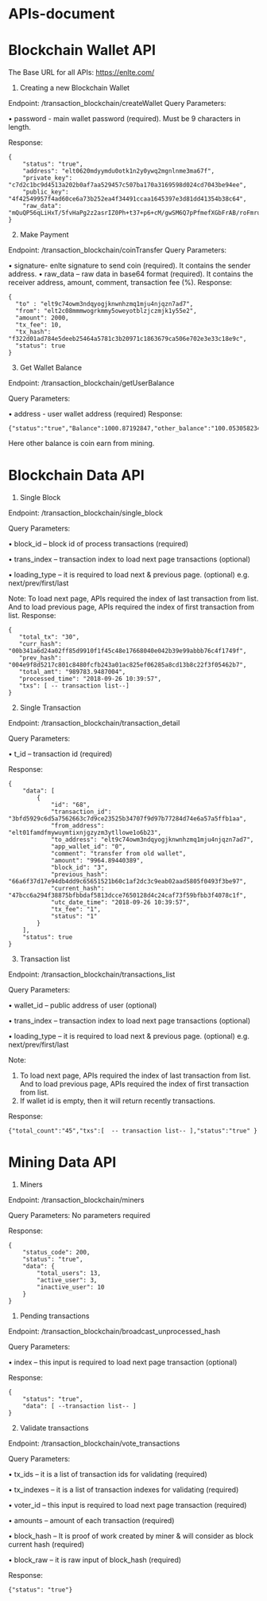 # APIs-document
        
# Blockchain Wallet API

The Base URL for all APIs: https://enlte.com/

1.	Creating a new Blockchain Wallet

Endpoint: /transaction_blockchain/createWallet
Query Parameters:

•	password - main wallet password (required). Must be 9 characters in length.

Response: 
```
{
    "status": "true",
    "address": "elt0620mdyymdu0otk1n2y0ywq2mgnlnme3ma67f",
    "private_key": "c7d2c1bc9d4513a202b0af7aa529457c507ba170a3169598d024cd7043be94ee",
    "public_key": "4f42549957f4ad60ce6a73b252ea4f34491ccaa1645397e3d81dd41354b38c64",
    "raw_data": "mQuQP56qLiHxT/5fvHaPg2z2asrIZ0Ph+t37+p6+cM/gwSM6Q7pPfmefXGbFrAB/roFmruP3KOIiD7seTtN3JWNkzUI9vYU+wvQKytPDoLw+TU69PjNELQqi+jwyJu6/.6ea10e70576d79b93e0cb8f09f99b3f7139e84e2caf477b3fae3e49038f798a4"
}
```

2.	Make Payment

Endpoint: /transaction_blockchain/coinTransfer
Query Parameters:

•	signature- enlte signature to send coin (required). It contains the sender address.
•	raw_data – raw data in base64 format  (required). It contains the receiver address, amount, comment, transaction fee (%).
Response:
```
{
  "to" : "elt9c74owm3ndqyogjknwnhzmq1mju4njqzn7ad7",
  "from": "elt2c08mmmwogrkmmy5oweyotblzjczmjk1y55e2",
  "amount": 2000,
  "tx_fee": 10,
  "tx_hash": "f322d01ad784e5deeb25464a5781c3b20971c1863679ca506e702e3e33c18e9c",
  "status": true
}
```

3.	Get Wallet Balance

Endpoint: /transaction_blockchain/getUserBalance

Query Parameters:

•	address - user wallet address (required)
Response:
```
{"status":"true","Balance":1000.87192847,"other_balance":"100.05305823433"}
```

Here other balance is coin earn from mining.

# Blockchain Data API

1.	Single Block

Endpoint: /transaction_blockchain/single_block

Query Parameters:

•	block_id – block id of process transactions (required)

•	trans_index – transaction index to load next page transactions (optional)

•	loading_type – it is required to load next & previous page. (optional) e.g. next/prev/first/last

Note: To load next page, APIs required the index of last transaction from list. And to load previous page, APIs required the index of first transaction from list.
Response: 

 ```
 {
    "total_tx": "30",
    "curr_hash": "00b341a6d24a02ff85d9910f1f45c48e17668040e042b39e99abbb76c4f1749f",
    "prev_hash": "004e9f8d5217c801c8480fcfb243a01ac825ef06285a8cd13b8c22f3f05462b7",
    "total_amt": "989783.9487004",
    "processed_time": "2018-09-26 10:39:57",
    "txs": [ -- transaction list--]
}
```


2.	Single Transaction


Endpoint: /transaction_blockchain/transaction_detail 

Query Parameters:

•	t_id – transaction id (required)

Response:
```
{
    "data": [
        {
            "id": "68",
            "transaction_id": "3bfd5929c6d5a7562663c7d9ce23525b34707f9d97b77284d74e6a57a5ffb1aa",
            "from_address": "elt01famdfmywuymtixnjgzyzm3ytllowe1o6b23",
            "to_address": "elt9c74owm3ndqyogjknwnhzmq1mju4njqzn7ad7",
            "app_wallet_id": "0",
            "comment": "transfer from old wallet",
            "amount": "9964.89440389",
            "block_id": "3",
            "previous_hash": "66a6f37d17e94db4dd9c65651521b60c1af2dc3c9eab02aad5805f0493f3be97",
            "current_hash": "47bcc6a294f38875bfbbdaf5813dcce7650128d4c24caf73f59bfbb3f4078c1f",
            "utc_date_time": "2018-09-26 10:39:57",
            "tx_fee": "1",
            "status": "1"
        }
    ],
    "status": true
}
```

3.	Transaction list

Endpoint: /transaction_blockchain/transactions_list 

Query Parameters:

•	wallet_id – public address of user (optional)

•	trans_index – transaction index to load next page transactions (optional)

•	loading_type – it is required to load next & previous page. (optional) e.g. next/prev/first/last


Note: 
1.	To load next page, APIs required the index of last transaction from list. And to load previous page, APIs required the index of first transaction from list.
2.	If wallet id is empty, then it will return recently transactions.

Response:
```
{"total_count":"45","txs":[  -- transaction list-- ],"status":"true" }
```


# Mining Data API
1.	Miners

Endpoint: /transaction_blockchain/miners 

Query Parameters: No parameters required

Response:
```
{
    "status_code": 200,
    "status": "true",
    "data": {
        "total_users": 13,
        "active_user": 3,
        "inactive_user": 10
    }
}
```


1.	Pending transactions


Endpoint: /transaction_blockchain/broadcast_unprocessed_hash

Query Parameters: 

•	index – this input is required to load next page transaction (optional) 

Response:
```
{
    "status": "true",
    "data": [ --transaction list-- ]
}
```


2.	Validate transactions


Endpoint: /transaction_blockchain/vote_transactions

Query Parameters: 

•	tx_ids – it is a list of transaction ids for validating (required) 

•	tx_indexes – it is a list of transaction indexes for validating (required) 

•	voter_id – this input is required to load next page transaction (required) 

•	amounts – amount of each transaction (required) 

•	block_hash – It is proof of work created by miner & will consider as block current hash (required) 

•	block_raw – it is raw input of block_hash (required) 


Response:

```
{"status": "true"}
```

